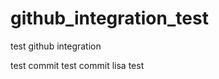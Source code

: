 github_integration_test
=======================

test github integration

test commit
test commit
lisa test
